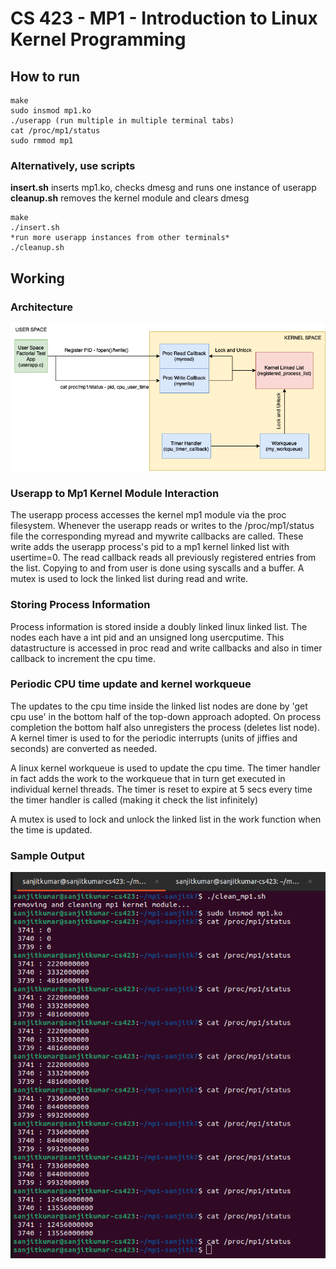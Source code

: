 # CS 423 - MP1 - Introduction to Linux Kernel Programming

## How to run

```
make
sudo insmod mp1.ko
./userapp (run multiple in multiple terminal tabs)
cat /proc/mp1/status
sudo rmmod mp1
```

### Alternatively, use scripts

**insert.sh** inserts mp1.ko, checks dmesg and runs one instance of userapp
**cleanup.sh** removes the kernel module and clears dmesg

```
make
./insert.sh
*run more userapp instances from other terminals*
./cleanup.sh
```

## Working

### Architecture

![mp1_arch](img/mp1_arch.png)

### Userapp to Mp1 Kernel Module Interaction

The userapp process accesses the kernel mp1 module via the proc filesystem. Whenever the userapp reads or writes to the /proc/mp1/status file the corresponding myread and mywrite callbacks are called. These write adds the userapp process's pid to a mp1 kernel linked list with usertime=0. The read callback reads all previously registered entries from the list. Copying to and from user is done using syscalls and a buffer. A mutex is used to lock the linked list during read and write.

### Storing Process Information

Process information is stored inside a doubly linked linux linked list. The nodes each have a int pid and an unsigned long usercputime. This datastructure is accessed in proc read and write callbacks and also in timer callback to increment the cpu time.

### Periodic CPU time update and kernel workqueue

The updates to the cpu time inside the linked list nodes are done by 'get cpu use' in the bottom half of the top-down approach adopted. On process completion the bottom half also unregisters the process (deletes list node). A kernel timer is used to for the periodic interrupts (units of jiffies and seconds) are converted as needed. 

A linux kernel workqueue is used to update the cpu time. The timer handler in fact adds the work to the workqueue that in turn get executed in individual kernel threads. The timer is reset to expire at 5 secs every time the timer handler is called (making it check the list infinitely)

A mutex is used to lock and unlock the linked list in the work function when the time is updated.

### Sample Output

![sample_output](./img/sample_output.png)